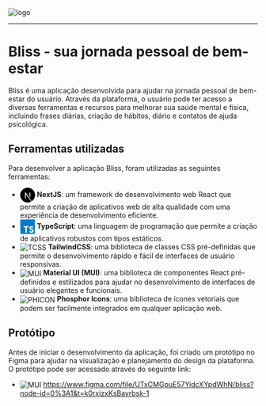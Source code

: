 <img src="https://i.imgur.com/XLKCyUF.png" alt="logo" style="width:100px;"/>

<hr/>

# Bliss - sua jornada pessoal de bem-estar

Bliss é uma aplicação desenvolvida para ajudar na jornada pessoal de bem-estar do usuário. Através da plataforma, o usuário pode ter acesso a diversas ferramentas e recursos para melhorar sua saúde mental e física, incluindo frases diárias, criação de hábitos, diário e contatos de ajuda psicológica.

## Ferramentas utilizadas

Para desenvolver a aplicação Bliss, foram utilizadas as seguintes ferramentas:

- <img align="center" alt="NEXT" height="30" width="30" src="https://raw.githubusercontent.com/devicons/devicon/master/icons/nextjs/nextjs-original.svg"> **NextJS**: um framework de desenvolvimento web React que permite a criação de aplicativos web de alta qualidade com uma experiência de desenvolvimento eficiente.
- <img align="center" alt="TS" height="30" width="30" src="https://raw.githubusercontent.com/devicons/devicon/master/icons/typescript/typescript-original.svg"> **TypeScript**: uma linguagem de programação que permite a criação de aplicativos robustos com tipos estáticos.
- <img align="center" alt="TCSS" height="30" width="30" src="https://upload.wikimedia.org/wikipedia/commons/d/d5/Tailwind_CSS_Logo.svg"> **TailwindCSS**: uma biblioteca de classes CSS pré-definidas que permite o desenvolvimento rápido e fácil de interfaces de usuário responsivas.
- <img align="center" alt="MUI" height="30" width="30" src="https://mui.com/static/logo.png"> **Material UI (MUI)**: uma biblioteca de componentes React pré-definidos e estilizados para ajudar no desenvolvimento de interfaces de usuário elegantes e funcionais.
- <img align="center" alt="PHICON" height="30" width="30" src="https://raw.githubusercontent.com/phosphor-icons/phosphor-icons/HEAD/meta/phosphor-mark-tight-yellow.png">  **Phosphor Icons**: uma biblioteca de ícones vetoriais que podem ser facilmente integrados em qualquer aplicação web.

## Protótipo

Antes de iniciar o desenvolvimento da aplicação, foi criado um protótipo no Figma para ajudar na visualização e planejamento do design da plataforma. O protótipo pode ser acessado através do seguinte link: 
-  <img align="center" alt="MUI" height="30" width="30" src="https://cdn-icons-png.flaticon.com/512/5968/5968705.png"> https://www.figma.com/file/UTxCMGpuE57YidcXYpdWhN/bliss?node-id=0%3A1&t=k0rxizxKsBayrbsk-1
